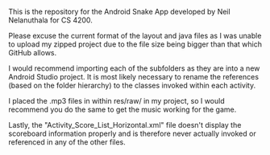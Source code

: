 This is the repository for the Android Snake App developed by Neil Nelanuthala for CS 4200.

Please excuse the current format of the layout and java files as I was unable to upload my zipped project due to the file size being bigger than that which GitHub allows.

I would recommend importing each of the subfolders as they are into a new Android Studio project. It is most likely necessary to rename the references (based on the folder hierarchy) to the classes invoked within each activity.

I placed the .mp3 files in within res/raw/ in my project, so I would recommend you do the same to get the music working for the game.

Lastly, the "Activity_Score_List_Horizontal.xml" file doesn't display the scoreboard information properly and is therefore never actually invoked or referenced in any of the other files.
